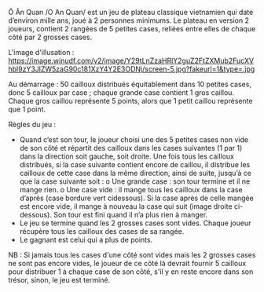 Ô Ăn Quan /O An Quan/ est un jeu de plateau classique vietnamien qui date d’environ mille ans, joué à 2 personnes minimums. Le plateau en version 2 joueurs, contient 2 rangées de 5 petites cases, reliées entre elles de chaque côté par 2 grosses cases.

L'image d'illusation : https://image.winudf.com/v2/image/Y29tLnZzaHRlY2guZ2FtZXMub2FucXVhbl9zY3JlZW5zaG90c181XzY4Y2E3ODNj/screen-5.jpg?fakeurl=1&type=.jpg

Au démarrage : 50 cailloux distribués équitablement dans 10 petites cases, donc 5 cailloux
par case ; chaque grande case contient 1 gros caillou. Chaque gros caillou représente 5
points, alors que 1 petit caillou représente que 1 point.

Règles du jeu :
- Quand c’est son tour, le joueur choisi une des 5 petites cases non vide de son côté et répartit
des cailloux dans les cases suivantes (1 par 1) dans la direction soit gauche, soit droite. Une
fois tous les cailloux distribués, si la case suivante contient encore de caillou, il distribue les
cailloux de cette case dans la même direction, ainsi de suite, jusqu’à ce que la case
suivante soit :
	o Une grande case : son tour termine et il ne mange rien.
	o Une case vide : il mange tous les cailloux dans la case d’après (case bordure vert cidessous). Si la case après de celle mangée est encore vide, il mange à nouveau la case qui suit (image droite ci-dessous). Son tour est fini quand il n’a plus rien à manger.
- Le jeu se termine quand les 2 grosses cases sont vides. Chaque joueur récupère tous les cailloux des cases de sa rangée. 
- Le gagnant est celui qui a plus de points.
	
NB : Si jamais tous les cases d'une côté sont vides mais les 2 grosses cases ne sont pas encore vides, le joueur de ce côté là devrait fournir 5 cailloux pour distribuer 1 à chaque case de son côté, s'il y en reste encore dans son trésor, sinon, le jeu est terminé.
